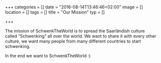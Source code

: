 +++
categories = []
date = "2016-08-14T13:46:46+02:00"
image = []
location = []
tags = []
title = "Our Mission"
typ = []

+++

The mission of SchwenkTheWorld is to spread the Saarländish culture called “Schwenking” all over the world. We want to share it with every other culture, we want many people from many different countries to start schwenking.   

In the end we want to SchwenkTheWorld :)